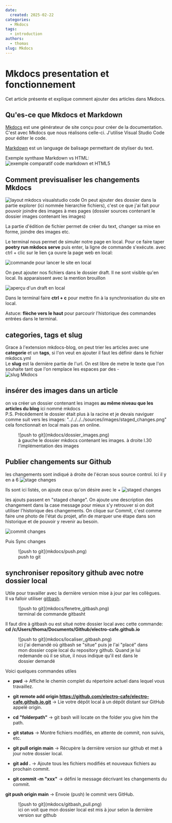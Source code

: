 ```yaml
---
date:
  created: 2025-02-22
categories:
  - Mkdocs
tags:
  - introduction
authors:
  - thomas
slug: Mkdocs
---
```


# Mkdocs presentation et fonctionnement

Cet article présente et explique comment ajouter des articles dans Mkdocs.  

<!-- more -->

## Qu'es-ce que Mkdocs  et Markdown
[Mkdocs](https://www.mkdocs.org/) est une générateur de site conçu pour créer de la documentation. C'est avec Mkdocs que nous réalisons celle-ci.
J'utilise Visual Studio Code pour éditer le code.

[Markdown](https://www.markdownguide.org/basic-syntax/#links) est un language de balisage permettant de styliser du text.

Exemple synthaxe Markdown vs HTML:
![exemple comparatif code markdown et HTML5](mkdocs/markdown_exemple.png)

## Comment previsualiser les changements Mkdocs

![layout mkdocs visualstudio code](mkdocs/vsc_mkdocs_page_layout.jpg)
On peut ajouter des dossier dans la partie explorer (ici nommée hierarchie fichiers), c'est ce que j'ai fait pour pouvoir joindre des images à mes pages (dossier sources contenant le dossier images contenant les images)

La partie d'édition de fichier permet de créer du text, changer sa mise en forme, joindre des images etc.

Le terminal nous permet de simuler notre page en local.
Pour ce faire taper **poetry run mkdocs serve** puis enter, la ligne de commande s'exécute. avec ctrl + clic sur le lien ça ouvre la page web en local:

![commande pour lancer le site en local](mkdocs/commande_run_server.png)

On peut ajouter nos fichiers dans le dossier draft. Il ne sont visible qu'en local. 
Ils apparaissent avec la mention brouillon

![aperçu d'un draft en local](mkdocs/draft_preview.png)



Dans le terminal faire **ctrl + c** pour mettre fin à la synchronisation du site en local.

Astuce: **flèche vers le haut** pour parcourir l'historique des commandes entrées dans le terminal.  

## categories, tags et slug
Grace à l'extension mkdocs-blog, on peut trier les articles avec une **categorie** et un **tags**, si l'on veut en ajouter il faut les définir dans le fichier mkdocs.yml  
Le **slug** est la dernière partie de l'url. On est libre de metre le texte que l'on souhaite tant que l'on remplace les espaces par des -  
![slug Mkdocs](mkdocs/mkdocs_slug.png)

## insérer des images dans un article
on va créer un dossier contenant les images **au même niveau que les articles du blog**  ici nommé mkdocs  
P.S. Précédement le dossier était plus à la racine et je devais naviguer comme suit vers les images: "../../../../sources/images/staged_changes.png" cela fonctionnait en local mais pas en online.  
<figure markdown="span">
  ![push to git](mkdocs/dossier_images.png)
  <figcaption>à gauche le dossier mkdocs contenant les images. à droite l.30 l'implémentation des images</figcaption>
</figure>


## Publier changements sur Github

les changements sont indiqué à droite de l'écran sous source control. Ici il y en a 6
![stage changes](mkdocs/icone_changement.png)

Ils sont ici listés, on ajoute ceux qu'on désire avec le +
![staged changes](mkdocs/stash_files.png)

les ajouts passent en "staged change". On ajoute une description des changement dans la case message pour mieux s'y retrouver si on doit utiliser l'historique des changements.
On clique sur Commit, c'est comme faire une photo de l'état du projet, afin de marquer une étape dans son historique et de pouvoir y revenir au besoin.

![commit changes](mkdocs/staged_changes.png)

Puis Sync changes

<figure markdown="span">
  ![push to git](mkdocs/push.png)
  <figcaption>push to git</figcaption>
</figure>


## synchroniser repository github avec notre dossier local

Utile pour travailler avec la dernière version mise à jour par les collègues.  
Il va falloir utiliser [gitbash](https://git-scm.com/downloads).

<figure markdown="span">
  ![push to git](mkdocs/fenetre_gitbash.png)
  <figcaption>terminal de commande gitbasht</figcaption>
</figure>

Il faut dire à gitbash ou est situé notre dossier local avec cette commande:  
 **cd /c/Users/thoma/Documents/Github/electro-cafe.github.io**    
 
<figure markdown="span">
  ![push to git](mkdocs/localiser_gitbash.png)
  <figcaption>ici j'ai demandé où gitbash se "situe" puis je l'ai "placé" dans mon dossier copie local du repository github. Quand je lui redemande où il se situe, il nous indique qu'il est dans le dossier demandé</figcaption>
</figure>

Voici quelques commandes utiles 

- **pwd** → Affiche le chemin complet du répertoire actuel dans lequel vous travaillez.

- **git remote add origin https://github.com/electro-cafe/electro-cafe.github.io.git**
→ Lie votre dépôt local à un dépôt distant sur GitHub appelé origin.

- **cd "folderpath"**
→ git bash will locate on the folder you give him the path.

- **git status**
→ Montre fichiers modifiés, en attente de commit, non suivis, etc.

- **git pull origin main**
→ Récupère la dernière version sur github et met à jour notre dossier local.

- **git add .**
→ Ajoute tous les fichiers modifiés et nouveaux fichiers au prochain commit.

- **git commit -m "xxx"**
→ défini le message décrivant les changements du commit.

**git push origin main**
→ Envoie (push) le commit vers GitHub.

<figure markdown="span">
  ![push to git](mkdocs/gitbash_pull.png)
  <figcaption>ici on voit que mon dossier local est mis à jour selon la dernière version sur github</figcaption>
</figure>